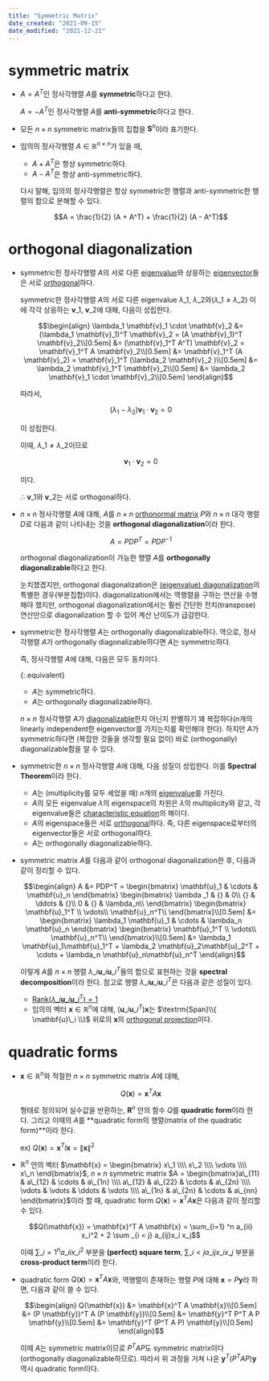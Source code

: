 ```yaml
---
title: "Symmetric Matrix"
date_created: "2021-09-15"
date_modified: "2021-12-21"
---
```


# symmetric matrix

<ul>

<li><div markdown="block">

$A = A^T$인 정사각행렬 $A$를 **symmetric**하다고 한다.

$A = -A^T$인 정사각행렬 $A$를 **anti-symmetric**하다고 한다.

</div></li>

<li><div markdown="block">

모든 $n \times n$ symmetric matrix들의 집합을 $\mathbf{S}^n$이라 표기한다.

</div></li>

<li><div markdown="block">

임의의 정사각행렬 $A \in \mathbb{R}^{n \times n}$가 있을 때,

- $A + A^T$은 항상 symmetric하다.
- $A - A^T$은 항상 anti-symmetric하다.

다시 말해, 임의의 정사각행렬은 항상 symmetric한 행렬과 anti-symmetric한 행렬의 합으로 분해할 수 있다.

$$A = \frac{1}{2} (A + A^T) + \frac{1}{2} (A - A^T)$$

</div></li>

</ul>

# orthogonal diagonalization

<ul>

<li><div markdown="block">

symmetric힌 정사각행렬 $A$의 서로 다른 [eigenvalue](/linear_algebra/eigenvector-eigenvalue)와 상응하는 [eigenvector](/linear_algebra/eigenvector-eigenvalue)들은 서로 [orthogonal](/linear_algebra/orthogonality)하다.

<div class="proof-folder" markdown="block">

symmetric한 정사각행렬 $A$의 서로 다른 eigenvalue $\lambda\_1$, $\lambda\_2$와($\lambda\_1 \neq \lambda\_2$) 이에 각각 상응하는 $\mathbf{v}\_1$, $\mathbf{v}\_2$에 대해, 다음이 성립한다.

$$\begin{align}
\lambda_1 \mathbf{v}_1 \cdot \mathbf{v}_2
&= (\lambda_1 \mathbf{v}_1)^T \mathbf{v}_2 = (A \mathbf{v}_1)^T \mathbf{v}_2\\[0.5em]
&= (\mathbf{v}_1^T A^T) \mathbf{v}_2 = \mathbf{v}_1^T A \mathbf{v}_2\\[0.5em]
&= \mathbf{v}_1^T (A \mathbf{v}_2) = \mathbf{v}_1^T (\lambda_2 \mathbf{v}_2 )\\[0.5em]
&= \lambda_2 \mathbf{v}_1^T \mathbf{v}_2\\[0.5em]
&= \lambda_2 \mathbf{v}_1 \cdot \mathbf{v}_2\\[0.5em]
\end{align}$$

따라서,

$$(\lambda_1 - \lambda_2 ) \mathbf{v}_1 \cdot \mathbf{v}_2 = 0$$

이 성립한다.

이때, $\lambda\_1 \neq \lambda\_2$이므로

$$\mathbf{v}_1 \cdot \mathbf{v}_2 = 0$$

이다.

∴ $\mathbf{v}\_1$와 $\mathbf{v}\_2$는 서로 orthogonal하다.

</div>

</div></li>

<li><div markdown="block">

$n \times n$ 정사각행렬 $A$에 대해, $A$를 $n \times n$ [orthonormal matrix](/linear_algebra/orthogonality) $P$와 $n \times n$ 대각 행렬 $D$로 다음과 같이 나타내는 것을 **orthogonal diagonalization**이라 한다.

$$A = PDP^T = PDP^{-1}$$

orthogonal diagonalization이 가능한 행렬 $A$를 **orthogonally diagonalizable**하다고 한다.

눈치챘겠지만, orthogonal diagonalization은 [(eigenvalue) diagonalization](/linear_algebra/eigenvector-eigenvalue)의 특별한 경우(부분집합)이다. diagonalization에서는 역행렬을 구하는 연산을 수행해야 했지만, orthogonal diagonalization에서는 훨씬 간단한 전치(transpose) 연산만으로 diagonalization 할 수 있어 계산 난이도가 급감한다.

</div></li>

<li><div markdown="block">

symmetric한 정사각행렬 $A$는 orthogonally diagonalizable하다. 역으로, 정사각행렬 $A$가 orthogonally diagonalizable하다면 $A$는 symmetric하다.

즉, 정사각행렬 $A$에 대해, 다음은 모두 동치이다.

{:.equivalent}
- $A$는 symmetric하다.
- $A$는 orthogonally diagonalizable하다.
  
$n \times n$ 정사각행렬 $A$가 [diagonalizable](/linear_algebra/eigenvector-eigenvalue)한지 아닌지 판별하기 꽤 복잡하다($n$개의 linearly independent한 eigenvector를 가지는지를 확인해야 한다). 하지만 $A$가 symmetric하다면 (복잡한 것들을 생각할 필요 없이) 바로 (orthogonally) diagonalizable함을 알 수 있다.

</div></li>

<li><div markdown="block">

symmetric한 $n \times n$ 정사각행렬 $A$에 대해, 다음 성질이 성립한다. 이를 **Spectral Theorem**이라 한다.

- $A$는 (multiplicity를 모두 세었을 때) $n$개의 [eigenvalue](/linear_algebra/eigenvector-eigenvalue)를 가진다.
- $A$의 모든 eigenvalue $\lambda$의 eigenspace의 차원은 $\lambda$의 multiplicity와 같고, 각 eigenvalue들은 [characteristic equation](/linear_algebra/eigenvector-eigenvalue)의 해이다.
- $A$의 eigenspace들은 서로 [orthogonal](/linear_algebra/orthogonality)하다. 즉, 다른 eigenspace로부터의 eigenvector들은 서로 orthogonal하다.
- $A$는 orthogonally diagonalizable하다.

</div></li>

<li><div markdown="block">

symmetric matrix $A$를 다음과 같이 orthogonal diagonalization한 후, 다음과 같이 정리할 수 있다.

$$\begin{align}
A &= PDP^T = \begin{bmatrix}
\mathbf{u}_1  & \cdots & \mathbf{u}_n
\end{bmatrix} \begin{bmatrix}
\lambda _1 & {} & 0\\
{} & \ddots & {}\\
0 & {} & \lambda_n\\
\end{bmatrix} \begin{bmatrix}
\mathbf{u}_1^T \\
\vdots\\
\mathbf{u}_n^T\\
\end{bmatrix}\\[0.5em]
&= \begin{bmatrix}
\lambda_1 \mathbf{u}_1 & \cdots & \lambda_n \mathbf{u}_n
\end{bmatrix} \begin{bmatrix}
\mathbf{u}_1^T \\
\vdots\\
\mathbf{u}_n^T\\
\end{bmatrix}\\[0.5em]
&= \lambda_1 \mathbf{u}_1\mathbf{u}_1^T + \lambda_2 \mathbf{u}_2\mathbf{u}_2^T + \cdots + \lambda_n \mathbf{u}_n\mathbf{u}_n^T
\end{align}$$

이렇게 $A$를 $n \times n$ 행렬 $\lambda\_i \mathbf{u}\_i \mathbf{u}\_i^T$들의 합으로 표현하는 것을 **spectral decomposition**이라 한다. 참고로 행렬 $\lambda\_i \mathbf{u}\_i \mathbf{u}\_i^T$은 다음과 같은 성질이 있다.

- [$\textrm{Rank}(\lambda\_i \mathbf{u}\_i \mathbf{u}\_i^T) = 1$](/linear_algebra/vector-space)
- 임의의 벡터 $\mathbf{x} \in \mathbb{R}^n$에 대해, $(\mathbf{u}\_i \mathbf{u}\_i^T) \mathbf{x}$는 $\textrm{Span}\\{ \mathbf{u}\_i \\}$ 위로의 $\mathbf{x}$의 [orthogonal projection](/linear_algebra/orthogonality)이다.

</div></li>

</ul>

# quadratic forms

<ul>

<li><div markdown="block">

$\mathbf{x} \in \mathbb{R}^n$와 적절한 $n \times n$ symmetric matrix $A$에 대해,

$$Q(\mathbf{x}) = \mathbf{x}^T A \mathbf{x}$$

형태로 정의되어 실수값을 반환하는, $\mathbf{R}^n$ 안의 함수 $Q$를 **quadratic form**이라 한다. 그리고 이때의 $A$를 **quadratic form의 행렬(matrix of the quadratic form)**이라 한다.

ex) $Q(\mathbf{x}) = \mathbf{x}^T I \mathbf{x} = \lVert \mathbf{x} \rVert^2$

</div></li>

<li><div markdown="block">

$\mathbb{R}^n$ 안의 벡터 $\mathbf{x} = \begin{bmatrix} x\_1 \\\\ x\_2 \\\\ \vdots \\\\ x\_n \end{bmatrix}$, $n \times n$ symmetric matrix $A = \begin{bmatrix}a\_{11} & a\_{12} & \cdots & a\_{1n} \\\\ a\_{12} & a\_{22} & \cdots & a\_{2n} \\\\ \vdots & \vdots & \ddots & \vdots \\\\ a\_{1n} & a\_{2n} & \cdots & a\_{nn} \end{bmatrix}$이라 할 때, quadratic form $Q(\mathbf{x}) = \mathbf{x}^T A \mathbf{x}$은 다음과 같이 정리할 수 있다.

$$Q(\mathbf{x}) = \mathbf{x}^T A \mathbf{x} = \sum_{i=1} ^n a_{ii} x_i^2 + 2 \sum _{i < j} a_{ij}x_i x_j$$

이때 $\displaystyle\sum\_{i=1} ^n a\_{ii} x\_i^2$ 부분을 **(perfect) square term**, $\displaystyle\sum \_{i < j} a\_{ij}x\_i x\_j$ 부분을 **cross-product term**이라 한다.

</div></li>

<li><div markdown="block">

quadratic form $Q(\mathbf{x}) = \mathbf{x}^T A \mathbf{x}$와, 역행렬이 존재하는 행렬 $P$에 대해 $\mathbf{x} = P \mathbf{y}$라 하면, 다음과 같이 쓸 수 있다.

$$\begin{align}
Q(\mathbf{x})
&= \mathbf{x}^T A \mathbf{x}\\[0.5em]
&= (P \mathbf{y})^T A (P \mathbf{y})\\[0.5em]
&= \mathbf{y}^T P^T A P \mathbf{y}\\[0.5em]
&= \mathbf{y}^T (P^T A P) \mathbf{y}\\[0.5em]
\end{align}$$

이때 $A$는 symmetric matrix이므로 $P^T A P$도 symmetric matrix이다(orthogonally diagonalizable하므로). 따라서 위 과정을 거쳐 나온 $\mathbf{y}^T (P^T A P) \mathbf{y}$ 역시 quadratic form이다.

</div></li>

</ul>